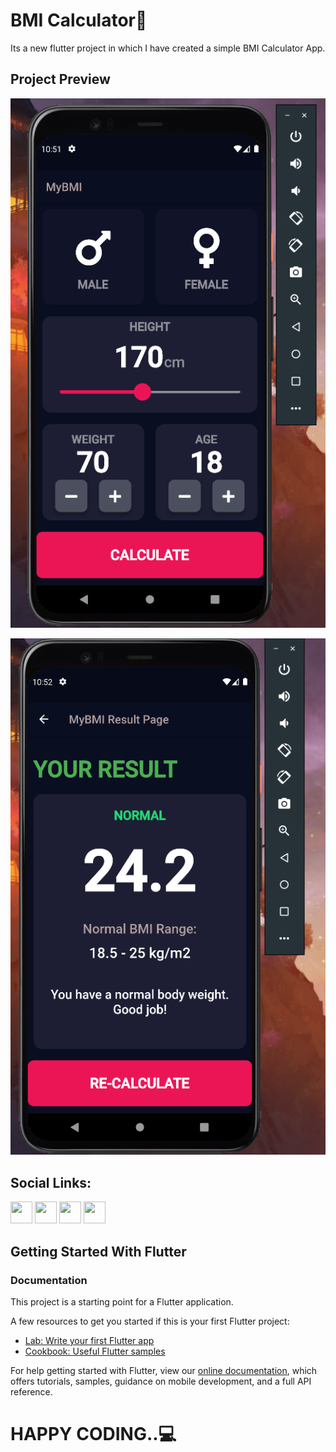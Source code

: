 # BMI Calculator📱

Its a new flutter project in which I have created a simple BMI Calculator App.

## Project Preview
![bmi_calculator](res\pic1.png "running on Pixel 4")

![another one](res\pic2.png "Nice isn't it?")


## Social Links:

[<img src="https://img.icons8.com/color/48/000000/linkedin.png" width="35" height="35"/>](https://www.linkedin.com/in/deepraj-baidya-28a743173/) [<img src="https://img.icons8.com/fluent/48/000000/instagram-new.png" width="35" height="35"/>](https://www.instagram.com/deeprajbaidya02) [<img src="https://img.icons8.com/color/48/000000/facebook.png" width="35" height="35"/>](https://www.facebook.com/profile.php?id=100012164535795)
[<img src="https://img.icons8.com/color/48/000000/twitter.png" width="35" height="35"/>](https://twitter.com/Deepraj022)


## Getting Started With Flutter
 ### Documentation

This project is a starting point for a Flutter application.

A few resources to get you started if this is your first Flutter project:

- [Lab: Write your first Flutter app](https://flutter.dev/docs/get-started/codelab)
- [Cookbook: Useful Flutter samples](https://flutter.dev/docs/cookbook)

For help getting started with Flutter, view our
[online documentation](https://flutter.dev/docs), which offers tutorials,
samples, guidance on mobile development, and a full API reference.

# **HAPPY CODING..💻**